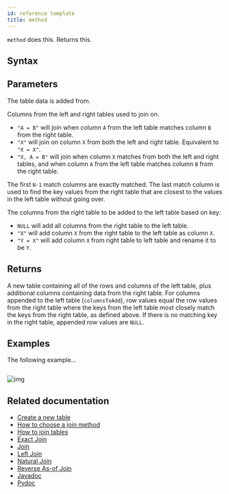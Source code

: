 ```yaml
---
id: reference template
title: method
---
```


`method` does this. Returns this.

## Syntax

<!-- all the primary options -->

## Parameters

<ParamTable>
<Param name="rightTable" type="Table">

The table data is added from.

</Param>
<Param name="columnsToMatch" type="String">

<!-- ... for multiple types, e.g., String... -->
<!-- [] for an array of values, e.g., String[] -->

Columns from the left and right tables used to join on.

- `"A = B"` will join when column `A` from the left table matches column `B` from the right table.
- `"X"` will join on column `X` from both the left and right table. Equivalent to `"X = X"`.
- `"X, A = B"` will join when column `X` matches from both the left and right tables, and when column `A` from the left table matches column `B` from the right table.

The first `N-1` match columns are exactly matched. The last match column is used to find the key values from the right table that are closest to the values in the left table without going over.

</Param>
<Param name="columnsToAdd" type="String" optional>

<!-- note optional marker above -->

The columns from the right table to be added to the left table based on key:

- `NULL` will add all columns from the right table to the left table.
- `"X"` will add column `X` from the right table to the left table as column `X`.
- `"Y = X"` will add column `X` from right table to left table and rename it to be `Y`.

</Param>
</ParamTable>

## Returns

A new table containing all of the rows and columns of the left table, plus additional columns containing data from the right table. For columns appended to the left table (`columnsToAdd`), row values equal the row values from the right table where the keys from the left table most closely match the keys from the right table, as defined above. If there is no matching key in the right table, appended row values are `NULL`.

## Examples

<!-- Examples must be self-contained, using newTable or emptyTable. In other words, users do not have to do any special steps for them to run.

One example per syntax option.

Use the variables `source` and `result` for table names. Use camelCase when applicable.
 -->

The following example...

```groovy skip-test

```

<!-- example of an image path -->

![img](../../../assets/reference/join/aj4.png)

## Related documentation

<!-- include related how-tos, concept guides, reference articles, and Javadoc / Pydoc (in that order) -->

- [Create a new table](../../../how-to-guides/new-table.md)
- [How to choose a join method](../../../conceptual/choose-joins.md)
- [How to join tables](../../../how-to-guides/joins-overview.md)
- [Exact Join](./exact-join.md)
- [Join](./join.md)
- [Left Join](./left-join.md)
- [Natural Join](./natural-join.md)
- [Reverse As-of Join](./raj.md)
- [Javadoc](https://deephaven.io/core/javadoc/)
- [Pydoc](https://deephaven.io/core/pydoc/)

